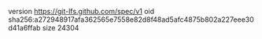 version https://git-lfs.github.com/spec/v1
oid sha256:a272948917afa362565e7558e82d8f48ad5afc4875b802a227eee30d41a6ffab
size 24304
